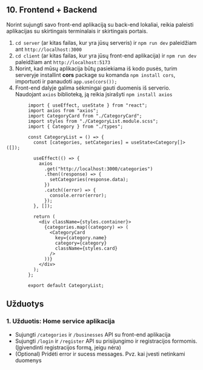 ---
---


## 10. Frontend + Backend

Norint sujungti savo front-end aplikaciją su back-end lokaliai, reikia paleisti aplikacijas su skirtingais terminalais ir skirtingais portais.

1. `cd server`  (ar kitas failas, kur yra jūsų serveris) ir `npm run dev`  paleidžiam ant `http://localhost:3000`
2. `cd client` (ar kitas failas, kur yra jūsų front-end aplikacija)  ir `npm run dev` paleidžiam ant `http://localhost:5173`
3. Norint, kad mūsų aplikacija būtų pasiekiama iš kodo pusės, turim serveryje installint **cors** package su komanda `npm install cors`, importuoti ir panaudoti `app.use(cors());`
4. Front-end dalyje galima sėkmingai gauti duomenis iš serverio. Naudojant `axios` biblioteką, ją reikia įsirašyti `npm install axios`

```tsx
		import { useEffect, useState } from "react";
		import axios from "axios";
		import CategoryCard from "./CategoryCard";
		import styles from "./CategoryList.module.scss";
		import { Category } from "./types";

		const CategoryList = () => {
		  const [categories, setCategories] = useState<Category[]>([]);

		  useEffect(() => {
		    axios
		      .get("http://localhost:3000/categories")
		      .then((response) => {
		        setCategories(response.data);
		      })
		      .catch((error) => {
		        console.error(error);
		      });
		  }, []);

		  return (
		    <div className={styles.container}>
		      {categories.map((category) => (
		        <CategoryCard
		          key={category.name}
		          category={category}
		          className={styles.card}
		        />
		      ))}
		    </div>
		  );
		};

		export default CategoryList;
```

## Užduotys

### 1. Užduotis: Home service aplikacija

 - Sujungti `/categories` ir `/businesses` API su front-end aplikacija
 - Sujungti `/login` ir `/register` API su prisijungimo ir registracijos formomis. (Įgivendinti registracijos formą, jeigu nėra)
 - (Optional) Pridėti error ir sucess messages. Pvz. kai įvesti netinkami duomenys

